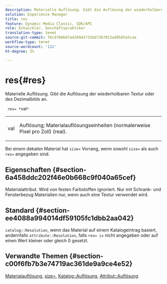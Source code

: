 ```yaml
---
description: Materielle Auflösung. Gibt die Auflösung der wiederholbaren Textur oder des Dezimalbilds an.
solution: Experience Manager
title: res
feature: Dynamic Media Classic, SDK/API
role: Entwickler, Geschäftspraktiker
translation-type: tm+mt
source-git-commit: f6c97606d7a4209427316d7367013ad9585a5cae
workflow-type: tm+mt
source-wordcount: '112'
ht-degree: 3%

---
```



# res{#res}

Materielle Auflösung. Gibt die Auflösung der wiederholbaren Textur oder des Dezimalbilds an.

` res= *`val`*`

<table id="simpletable_2004B804D46E43C090E59BBFF8144598"> 
 <tr class="strow"> 
  <td class="stentry"> <p> <span class="varname"> val  </span> </p> </td> 
  <td class="stentry"> <p>Auflösung; Materialauflösungseinheiten (normalerweise Pixel pro Zoll) (real). </p> </td> 
 </tr> 
</table>

Bei einem dekalen Material hat `size=` Vorrang, wenn sowohl `size=` als auch `res=` angegeben sind.

## Eigenschaften {#section-6a458ddc202f46e0b668c9f040a65cef}

Materialattribut. Wird von festen Farbstoffen ignoriert. Nur mit Schrank- und Fensterbezug Materialien nur, wenn auch eine Textur verwendet wird.

## Standard {#section-ee4088a994014df59105fc1dbb2aa042}

`catalog::Resolution`, wenn das Material auf einem Katalogeintrag basiert, andernfalls  `attribute::Resolution`, falls  `res= is` nicht angegeben oder auf einen Wert kleiner oder gleich 0 gesetzt.

## Verwandte Themen {#section-c00f6fb7b3e74719ac361de9a9ce4e52}

[Materialauflösung](../../../../../ir-api/http-protocol/image-rendering-api-ref/c-ir-http-protocol-ref/c-ir-http-protocol-syntax-and-features/c-ir-vignettes/c-ir-material-resolution.md#concept-f60103c64e324e2cae78bd76dfb4de8b),  [size=](../../../../../ir-api/http-protocol/image-rendering-api-ref/c-ir-http-protocol-ref/c-ir-http-protocol-command-reference/r-ir-http-size.md#reference-1220d6fbcde4479aba91de7adacdc988),  [Katalog::Auflösung](../../../../../ir-api/material-cat/image-rendering-api-ref/c-ir-material-catalog/c-ir-material-data-reference/r-ir-resolution-dataref.md#reference-6a2d64c2d72b438fade58a3391569da7),  [Attribut::Auflösung](../../../../../ir-api/material-cat/image-rendering-api-ref/c-ir-material-catalog/c-ir-attributes-reference/r-ir-resolution.md#reference-09fe14e6bfbf4db6b7f4369fffecc806)
